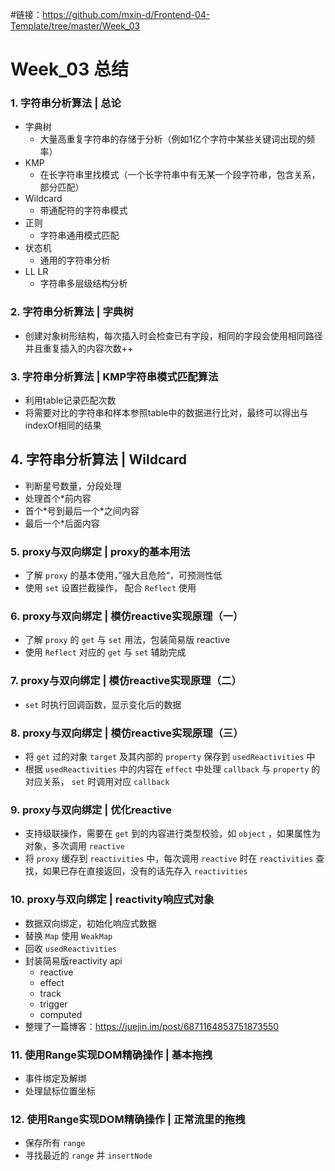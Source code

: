 #链接：https://github.com/mxin-d/Frontend-04-Template/tree/master/Week_03
# Week_03 总结

### 1. 字符串分析算法 | 总论
* 字典树
    - 大量高重复字符串的存储于分析（例如1亿个字符中某些关键词出现的频率）
* KMP
    - 在长字符串里找模式（一个长字符串中有无某一个段字符串，包含关系，部分匹配）
* Wildcard
    - 带通配符的字符串模式
* 正则
    - 字符串通用模式匹配
* 状态机
    - 通用的字符串分析
* LL LR
    - 字符串多层级结构分析

### 2. 字符串分析算法 | 字典树
* 创建对象树形结构，每次插入时会检查已有字段，相同的字段会使用相同路径并且重复插入的内容次数++

### 3. 字符串分析算法 | KMP字符串模式匹配算法
* 利用table记录匹配次数
* 将需要对比的字符串和样本参照table中的数据进行比对，最终可以得出与indexOf相同的结果

## 4. 字符串分析算法 | Wildcard
* 判断星号数量，分段处理
* 处理首个\*前内容
* 首个\*号到最后一个\*之间内容
* 最后一个\*后面内容

### 5. proxy与双向绑定 | proxy的基本用法
* 了解 `proxy` 的基本使用，”强大且危险“，可预测性低
* 使用 `set` 设置拦截操作， 配合 `Reflect` 使用

### 6. proxy与双向绑定 | 模仿reactive实现原理（一）
* 了解 `proxy` 的 `get` 与 `set` 用法，包装简易版 reactive
* 使用 `Reflect` 对应的 `get` 与 `set` 辅助完成

### 7. proxy与双向绑定 | 模仿reactive实现原理（二）
* `set` 时执行回调函数，显示变化后的数据

### 8. proxy与双向绑定 | 模仿reactive实现原理（三）
* 将 `get` 过的对象 `target` 及其内部的 `property` 保存到 `usedReactivities` 中
* 根据 `usedReactivities` 中的内容在 `effect` 中处理 `callback` 与 `property` 的对应关系， `set` 时调用对应 `callback`

### 9. proxy与双向绑定 | 优化reactive
* 支持级联操作，需要在 `get` 到的内容进行类型校验，如 `object` ，如果属性为对象，多次调用 `reactive`
* 将 `proxy` 缓存到 `reactivities` 中，每次调用 `reactive` 时在 `reactivities` 查找，如果已存在直接返回，没有的话先存入 `reactivities`

### 10. proxy与双向绑定 | reactivity响应式对象
* 数据双向绑定，初始化响应式数据
* 替换 `Map` 使用 `WeakMap`
* 回收 `usedReactivities`
* 封装简易版reactivity api
    - reactive
    - effect
    - track
    - trigger
    - computed
* 整理了一篇博客：https://juejin.im/post/6871164853751873550

### 11. 使用Range实现DOM精确操作 | 基本拖拽
* 事件绑定及解绑
* 处理鼠标位置坐标

### 12. 使用Range实现DOM精确操作 | 正常流里的拖拽
* 保存所有 `range`
* 寻找最近的 `range` 并 `insertNode`
